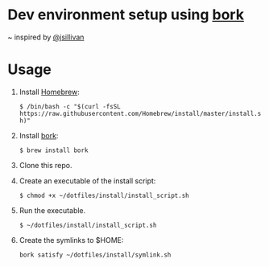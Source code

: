 # Dev environment setup using [bork](https://github.com/mattly/bork)

~ inspired by [@jsillivan](https://github.com/jsullivan/dotfiles)


# Usage
1. Install [Homebrew](https://brew.sh/):

	`$ /bin/bash -c "$(curl -fsSL https://raw.githubusercontent.com/Homebrew/install/master/install.sh)"`

2. Install [bork](https://github.com/mattly/bork):

	`$ brew install bork`

3. Clone this repo.

4. Create an executable of the install script:

	`$ chmod +x ~/dotfiles/install/install_script.sh`

5. Run the executable.

	`$ ~/dotfiles/install/install_script.sh`

6. Create the symlinks to $HOME:

	`bork satisfy ~/dotfiles/install/symlink.sh`